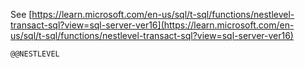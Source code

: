 See [https://learn.microsoft.com/en-us/sql/t-sql/functions/nestlevel-transact-sql?view=sql-server-ver16](https://learn.microsoft.com/en-us/sql/t-sql/functions/nestlevel-transact-sql?view=sql-server-ver16)
```
@@NESTLEVEL
```
